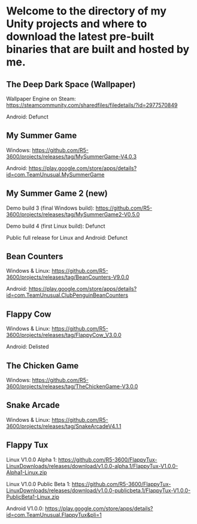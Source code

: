# Welcome to the directory of my Unity projects and where to download the latest pre-built binaries that are built and hosted by me.

## The Deep Dark Space (Wallpaper) 

Wallpaper Engine on Steam: https://steamcommunity.com/sharedfiles/filedetails/?id=2977570849 

Android: Defunct

## My Summer Game 

Windows: https://github.com/R5-3600/projects/releases/tag/MySummerGame-V4.0.3 

Android: https://play.google.com/store/apps/details?id=com.TeamUnusual.MySummerGame

## My Summer Game 2 (new) 

Demo build 3 (final Windows build): https://github.com/R5-3600/projects/releases/tag/MySummerGame2-V0.5.0 

Demo build 4 (first Linux build): Defunct 

Public full release for Linux and Android: Defunct

## Bean Counters

Windows & Linux: https://github.com/R5-3600/projects/releases/tag/BeanCounters-V9.0.0 

Android: https://play.google.com/store/apps/details?id=com.TeamUnusual.ClubPenguinBeanCounters

## Flappy Cow 

Windows & Linux: https://github.com/R5-3600/projects/releases/tag/FlappyCow_V3.0.0 

Android: Delisted

## The Chicken Game 

Windows: https://github.com/R5-3600/projects/releases/tag/TheChickenGame-V3.0.0

## Snake Arcade 

Windows & Linux: https://github.com/R5-3600/projects/releases/tag/SnakeArcadeV4.1.1

## Flappy Tux 

Linux V1.0.0 Alpha 1: https://github.com/R5-3600/FlappyTux-LinuxDownloads/releases/download/v1.0.0-alpha.1/FlappyTux-V1.0.0-Alpha1-Linux.zip 

Linux V1.0.0 Public Beta 1: https://github.com/R5-3600/FlappyTux-LinuxDownloads/releases/download/v1.0.0-publicbeta.1/FlappyTux-V1.0.0-PublicBeta1-Linux.zip

Android V1.0.0: https://play.google.com/store/apps/details?id=com.TeamUnusual.FlappyTux&pli=1
